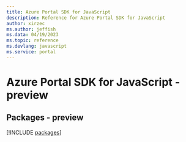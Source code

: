 ```yaml
---
title: Azure Portal SDK for JavaScript
description: Reference for Azure Portal SDK for JavaScript
author: xirzec
ms.author: jeffish
ms.data: 04/19/2023
ms.topic: reference
ms.devlang: javascript
ms.service: portal
---
```

# Azure Portal SDK for JavaScript - preview
## Packages - preview
[!INCLUDE [packages](portal-index.md)]